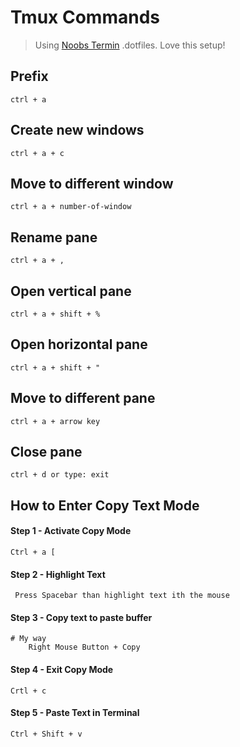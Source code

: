 # Tmux Commands

> Using [Noobs Termin](https://noobs-term.com/#/) .dotfiles. Love this setup!

## Prefix 

`ctrl + a`

## Create new windows

`ctrl + a + c`

## Move to different window

`ctrl + a + number-of-window`

## Rename pane

`ctrl + a + ,`

## Open vertical pane

`ctrl + a + shift + %`

## Open horizontal pane

`ctrl + a + shift + "`

## Move to different pane

`ctrl + a + arrow key`

## Close pane

`ctrl + d or type: exit`

## How to Enter Copy Text Mode

#### Step 1 - Activate Copy Mode

```text
Ctrl + a [ 
```

#### Step 2 - Highlight Text

```text
 Press Spacebar than highlight text ith the mouse  
```

#### Step 3 - Copy text to paste buffer

```text
# My way
    Right Mouse Button + Copy
```

#### Step 4 - Exit Copy Mode

```text
Crtl + c
```

#### Step 5 - Paste Text in Terminal

```text
Ctrl + Shift + v
```

